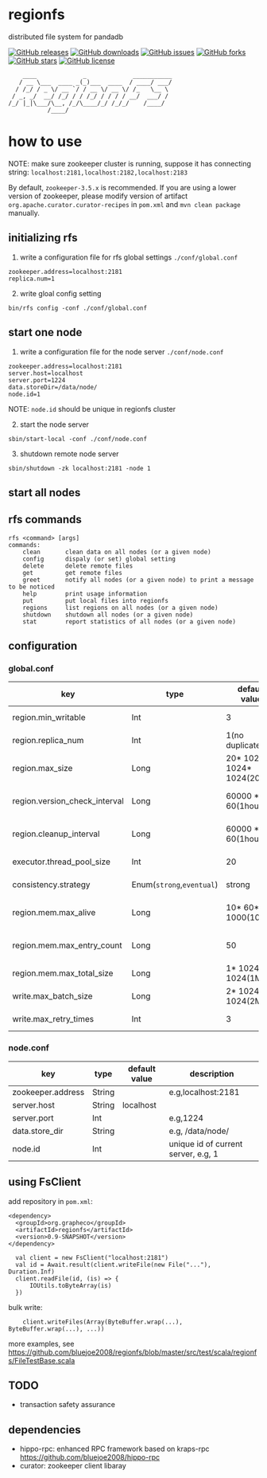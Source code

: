 # regionfs
distributed file system for pandadb

[![GitHub releases](https://img.shields.io/github/release/bluejoe2008/regionfs.svg)](https://github.com/bluejoe2008/regionfs/releases)
[![GitHub downloads](https://img.shields.io/github/downloads/bluejoe2008/regionfs/total.svg)](https://github.com/bluejoe2008/regionfs/releases)
[![GitHub issues](https://img.shields.io/github/issues/bluejoe2008/regionfs.svg)](https://github.com/bluejoe2008/regionfs/issues)
[![GitHub forks](https://img.shields.io/github/forks/bluejoe2008/regionfs.svg)](https://github.com/bluejoe2008/regionfs/network)
[![GitHub stars](https://img.shields.io/github/stars/bluejoe2008/regionfs.svg)](https://github.com/bluejoe2008/regionfs/stargazers)
[![GitHub license](https://img.shields.io/github/license/bluejoe2008/regionfs.svg)](https://github.com/bluejoe2008/regionfs/blob/master/LICENSE)

```
    ____             _             ___________
   / __ \___  ____ _(_)___  ____  / ____/ ___/
  / /_/ / _ \/ __ `/ / __ \/ __ \/ /_   \__ \
 / _, _/  __/ /_/ / / /_/ / / / / __/  ___/ /
/_/ |_|\___/\__, /_/\____/_/ /_/_/    /____/
           /____/

```

# how to use

NOTE: make sure zookeeper cluster is running, suppose it has connecting string: `localhost:2181,localhost:2182,localhost:2183`

By default, `zookeeper-3.5.x` is recommended. If you are using a lower version of zookeeper, please modify version of  artifact `org.apache.curator.curator-recipes` in `pom.xml` and `mvn clean package` manually.

## initializing rfs

1. write a configuration file for rfs global settings `./conf/global.conf`

```
zookeeper.address=localhost:2181
replica.num=1
```

2. write gloal config setting

```
bin/rfs config -conf ./conf/global.conf
```

## start one node

1. write a configuration file for the node server `./conf/node.conf`

```
zookeeper.address=localhost:2181
server.host=localhost
server.port=1224
data.storeDir=/data/node/
node.id=1
```

NOTE: `node.id` should be unique in regionfs cluster

2. start the node server

```
sbin/start-local -conf ./conf/node.conf
```

3. shutdown remote node server

```
sbin/shutdown -zk localhost:2181 -node 1
```

## start all nodes

## rfs commands

```
rfs <command> [args]
commands:
	clean       clean data on all nodes (or a given node)
	config      dispaly (or set) global setting
	delete      delete remote files
	get         get remote files
	greet       notify all nodes (or a given node) to print a message to be noticed
	help        print usage information
	put         put local files into regionfs
	regions     list regions on all nodes (or a given node)
	shutdown    shutdown all nodes (or a given node)
	stat        report statistics of all nodes (or a given node)
```

## configuration

### global.conf
key|type|default value|description
-|-|-|-
region.min_writable|Int|3|minimal writable region number
region.replica_num|Int|1(no duplicates)|replica number of region
region.max_size|Long|20* 1024* 1024* 1024(20G)|upper limit of region size
region.version_check_interval|Long|60000 * 60(1hour)|interval of region data version checking
region.cleanup_interval|Long|60000 * 60(1hour)|interval of region cleanup(merging & cleaning)
executor.thread_pool_size|Int|20|size of executor pool
consistency.strategy|Enum(`strong`,`eventual`)|strong|consistency strategy
region.mem.max_alive|Long|10* 60* 1000(10min)|max alive time of RegionMem entries
region.mem.max_entry_count|Long|50|max number of RegionMem entries
region.mem.max_total_size|Long|1* 1024 * 1024(1M)|max total size of RegionMem
write.max_batch_size|Long|2* 1024 * 1024(2M)|max size of batch write
write.max_retry_times|Int|3|max times of write retries

### node.conf
key|type|default value|description
-|-|-|-
zookeeper.address|String|<none>|e.g,localhost:2181
server.host|String|localhost|
server.port|Int|<none>|e.g,1224
data.store_dir|String|<none>|e.g, /data/node/
node.id|Int|<none>|unique id of current server, e.g, 1

## using FsClient

add repository in `pom.xml`:

```
<dependency>
  <groupId>org.grapheco</groupId>
  <artifactId>regionfs</artifactId>
  <version>0.9-SNAPSHOT</version>
</dependency>
```

```
  val client = new FsClient("localhost:2181")
  val id = Await.result(client.writeFile(new File("..."), Duration.Inf)
  client.readFile(id, (is) => {
      IOUtils.toByteArray(is)
  })
```

bulk write:

```
    client.writeFiles(Array(ByteBuffer.wrap(...), ByteBuffer.wrap(...), ...))
```

more examples, see https://github.com/bluejoe2008/regionfs/blob/master/src/test/scala/regionfs/FileTestBase.scala

## TODO

* transaction safety assurance

## dependencies

* hippo-rpc: enhanced RPC framework based on kraps-rpc https://github.com/bluejoe2008/hippo-rpc
* curator: zookeeper client libaray
